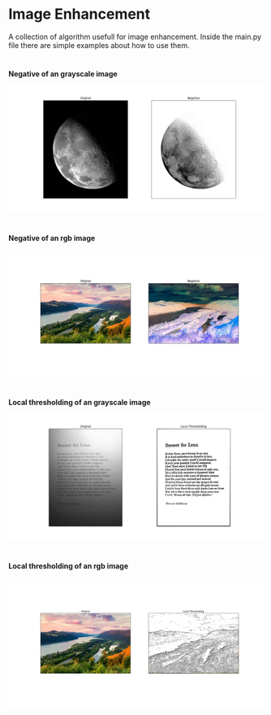 # Image Enhancement
A collection of algorithm usefull for image enhancement.
Inside the main.py file there are simple examples about how to use them.

#
**Negative of an grayscale image**

![Negative of an grayscale image](https://github.com/Izio91/ImageEnhancement/blob/master/results/results_negative_moon.png)

#
**Negative of an rgb image**

![Negative of an rgb image](https://github.com/Izio91/ImageEnhancement/blob/master/results/results_negative_columbia.png)

#
**Local thresholding of an grayscale image**

![Local thresholding of an grayscale image](https://github.com/Izio91/ImageEnhancement/blob/master/results/sonnet.png)

#
**Local thresholding of an rgb image**

![Local thresholding of an rgb image](https://github.com/Izio91/ImageEnhancement/blob/master/results/columbia_threshold.png)